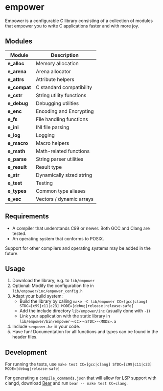 # empower

Empower is a configurable C library consisting of a collection of modules that empower you to write
C applications faster and with more joy.

## Modules

| Module         | Description              |
| -------------- | ------------------------ |
| **e_alloc**    | Memory allocation        |
| **e_arena**    | Arena allocator          |
| **e_attrs**    | Attribute helpers        |
| **e_compat**   | C standard compatibility |
| **e_cstr**     | String utility functions |
| **e_debug**    | Debugging utilities      |
| **e_enc**      | Encoding and Encrypting  |
| **e_fs**       | File handling functions  |
| **e_ini**      | INI file parsing         |
| **e_log**      | Logging                  |
| **e_macro**    | Macro helpers            |
| **e_math**     | Math-related functions   |
| **e_parse**    | String parser utilities  |
| **e_result**   | Result type              |
| **e_str**      | Dynamically sized string |
| **e_test**     | Testing                  |
| **e_types**    | Common type aliases      |
| **e_vec**      | Vectors / dynamic arrays |

## Requirements

- A compiler that understands C99 or newer. Both GCC and Clang are tested.
- An operating system that conforms to POSIX.

Support for other compilers and operating systems may be added in the future.

## Usage

1. Download the library, e.g. to `lib/empower`
2. Optional: Modify the configuration file in `lib/empower/inc/empower_config.h`
3. Adapt your build system:
   - Build the library by calling `make -C lib/empower CC=[gcc|clang] STDC=[c99|c11|c23] MODE=[debug|release|release-safe]`
   - Add the include directory `lib/empower/inc` (usually done with `-I`)
   - Link your application with the static library in `lib/empower/bin/empower-<CC>-<STDC>-<MODE>.a`
4. Include `<empower.h>` in your code.
5. Have fun! Documentation for all functions and types can be found in the header files.

## Development

For running the tests, use `make test CC=[gcc|clang] STDC=[c99|c11|c23] MODE=[debug|release-safe]`

For generating a `compile_commands.json` that will allow for LSP support with clangd, download
[Bear](https://github.com/rizsotto/Bear) and run `bear -- make test CC=clang`.
